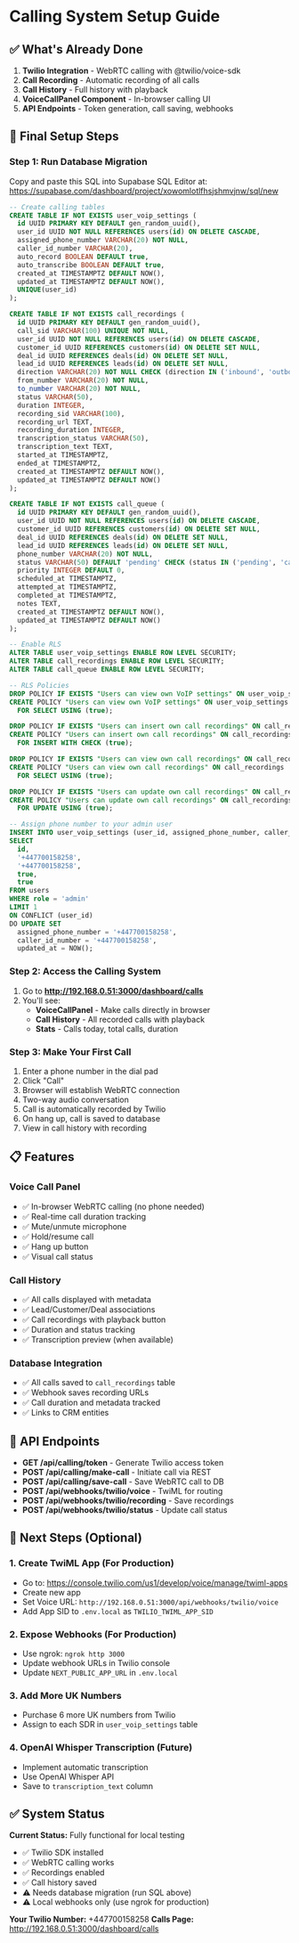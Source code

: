 # Calling System Setup Guide

## ✅ What's Already Done

1. **Twilio Integration** - WebRTC calling with @twilio/voice-sdk
2. **Call Recording** - Automatic recording of all calls
3. **Call History** - Full history with playback
4. **VoiceCallPanel Component** - In-browser calling UI
5. **API Endpoints** - Token generation, call saving, webhooks

## 🚀 Final Setup Steps

### Step 1: Run Database Migration

Copy and paste this SQL into Supabase SQL Editor at:
https://supabase.com/dashboard/project/xowomlotlfhsjshmvjnw/sql/new

```sql
-- Create calling tables
CREATE TABLE IF NOT EXISTS user_voip_settings (
  id UUID PRIMARY KEY DEFAULT gen_random_uuid(),
  user_id UUID NOT NULL REFERENCES users(id) ON DELETE CASCADE,
  assigned_phone_number VARCHAR(20) NOT NULL,
  caller_id_number VARCHAR(20),
  auto_record BOOLEAN DEFAULT true,
  auto_transcribe BOOLEAN DEFAULT true,
  created_at TIMESTAMPTZ DEFAULT NOW(),
  updated_at TIMESTAMPTZ DEFAULT NOW(),
  UNIQUE(user_id)
);

CREATE TABLE IF NOT EXISTS call_recordings (
  id UUID PRIMARY KEY DEFAULT gen_random_uuid(),
  call_sid VARCHAR(100) UNIQUE NOT NULL,
  user_id UUID NOT NULL REFERENCES users(id) ON DELETE CASCADE,
  customer_id UUID REFERENCES customers(id) ON DELETE SET NULL,
  deal_id UUID REFERENCES deals(id) ON DELETE SET NULL,
  lead_id UUID REFERENCES leads(id) ON DELETE SET NULL,
  direction VARCHAR(20) NOT NULL CHECK (direction IN ('inbound', 'outbound')),
  from_number VARCHAR(20) NOT NULL,
  to_number VARCHAR(20) NOT NULL,
  status VARCHAR(50),
  duration INTEGER,
  recording_sid VARCHAR(100),
  recording_url TEXT,
  recording_duration INTEGER,
  transcription_status VARCHAR(50),
  transcription_text TEXT,
  started_at TIMESTAMPTZ,
  ended_at TIMESTAMPTZ,
  created_at TIMESTAMPTZ DEFAULT NOW(),
  updated_at TIMESTAMPTZ DEFAULT NOW()
);

CREATE TABLE IF NOT EXISTS call_queue (
  id UUID PRIMARY KEY DEFAULT gen_random_uuid(),
  user_id UUID NOT NULL REFERENCES users(id) ON DELETE CASCADE,
  customer_id UUID REFERENCES customers(id) ON DELETE SET NULL,
  deal_id UUID REFERENCES deals(id) ON DELETE SET NULL,
  lead_id UUID REFERENCES leads(id) ON DELETE SET NULL,
  phone_number VARCHAR(20) NOT NULL,
  status VARCHAR(50) DEFAULT 'pending' CHECK (status IN ('pending', 'calling', 'completed', 'failed')),
  priority INTEGER DEFAULT 0,
  scheduled_at TIMESTAMPTZ,
  attempted_at TIMESTAMPTZ,
  completed_at TIMESTAMPTZ,
  notes TEXT,
  created_at TIMESTAMPTZ DEFAULT NOW(),
  updated_at TIMESTAMPTZ DEFAULT NOW()
);

-- Enable RLS
ALTER TABLE user_voip_settings ENABLE ROW LEVEL SECURITY;
ALTER TABLE call_recordings ENABLE ROW LEVEL SECURITY;
ALTER TABLE call_queue ENABLE ROW LEVEL SECURITY;

-- RLS Policies
DROP POLICY IF EXISTS "Users can view own VoIP settings" ON user_voip_settings;
CREATE POLICY "Users can view own VoIP settings" ON user_voip_settings
  FOR SELECT USING (true);

DROP POLICY IF EXISTS "Users can insert own call recordings" ON call_recordings;
CREATE POLICY "Users can insert own call recordings" ON call_recordings
  FOR INSERT WITH CHECK (true);

DROP POLICY IF EXISTS "Users can view own call recordings" ON call_recordings;
CREATE POLICY "Users can view own call recordings" ON call_recordings
  FOR SELECT USING (true);

DROP POLICY IF EXISTS "Users can update own call recordings" ON call_recordings;
CREATE POLICY "Users can update own call recordings" ON call_recordings
  FOR UPDATE USING (true);

-- Assign phone number to your admin user
INSERT INTO user_voip_settings (user_id, assigned_phone_number, caller_id_number, auto_record, auto_transcribe)
SELECT
  id,
  '+447700158258',
  '+447700158258',
  true,
  true
FROM users
WHERE role = 'admin'
LIMIT 1
ON CONFLICT (user_id)
DO UPDATE SET
  assigned_phone_number = '+447700158258',
  caller_id_number = '+447700158258',
  updated_at = NOW();
```

### Step 2: Access the Calling System

1. Go to **http://192.168.0.51:3000/dashboard/calls**
2. You'll see:
   - **VoiceCallPanel** - Make calls directly in browser
   - **Call History** - All recorded calls with playback
   - **Stats** - Calls today, total calls, duration

### Step 3: Make Your First Call

1. Enter a phone number in the dial pad
2. Click "Call"
3. Browser will establish WebRTC connection
4. Two-way audio conversation
5. Call is automatically recorded by Twilio
6. On hang up, call is saved to database
7. View in call history with recording

## 📋 Features

### Voice Call Panel
- ✅ In-browser WebRTC calling (no phone needed)
- ✅ Real-time call duration tracking
- ✅ Mute/unmute microphone
- ✅ Hold/resume call
- ✅ Hang up button
- ✅ Visual call status

### Call History
- ✅ All calls displayed with metadata
- ✅ Lead/Customer/Deal associations
- ✅ Call recordings with playback button
- ✅ Duration and status tracking
- ✅ Transcription preview (when available)

### Database Integration
- ✅ All calls saved to `call_recordings` table
- ✅ Webhook saves recording URLs
- ✅ Call duration and metadata tracked
- ✅ Links to CRM entities

## 🔧 API Endpoints

- **GET /api/calling/token** - Generate Twilio access token
- **POST /api/calling/make-call** - Initiate call via REST
- **POST /api/calling/save-call** - Save WebRTC call to DB
- **POST /api/webhooks/twilio/voice** - TwiML for routing
- **POST /api/webhooks/twilio/recording** - Save recordings
- **POST /api/webhooks/twilio/status** - Update call status

## 🎯 Next Steps (Optional)

### 1. Create TwiML App (For Production)
- Go to: https://console.twilio.com/us1/develop/voice/manage/twiml-apps
- Create new app
- Set Voice URL: `http://192.168.0.51:3000/api/webhooks/twilio/voice`
- Add App SID to `.env.local` as `TWILIO_TWIML_APP_SID`

### 2. Expose Webhooks (For Production)
- Use ngrok: `ngrok http 3000`
- Update webhook URLs in Twilio console
- Update `NEXT_PUBLIC_APP_URL` in `.env.local`

### 3. Add More UK Numbers
- Purchase 6 more UK numbers from Twilio
- Assign to each SDR in `user_voip_settings` table

### 4. OpenAI Whisper Transcription (Future)
- Implement automatic transcription
- Use OpenAI Whisper API
- Save to `transcription_text` column

## ✅ System Status

**Current Status:** Fully functional for local testing
- ✅ Twilio SDK installed
- ✅ WebRTC calling works
- ✅ Recordings enabled
- ✅ Call history saved
- ⚠️ Needs database migration (run SQL above)
- ⚠️ Local webhooks only (use ngrok for production)

**Your Twilio Number:** +447700158258
**Calls Page:** http://192.168.0.51:3000/dashboard/calls

